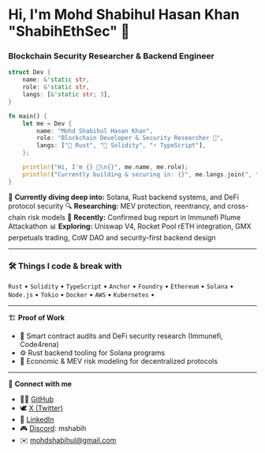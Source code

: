 
# Hi, I'm Mohd Shabihul Hasan Khan "ShabihEthSec" 👋  
### Blockchain Security Researcher & Backend Engineer

```rust
struct Dev {
    name: &'static str,
    role: &'static str,
    langs: [&'static str; 3],
}

fn main() {
    let me = Dev {
        name: "Mohd Shabihul Hasan Khan",
        role: "Blockchain Developer & Security Researcher 🧠",
        langs: ["🦀 Rust", "🧱 Solidity", "⚡ TypeScript"],
    };

    println!("Hi, I'm {} 👋\n{}", me.name, me.role);
    println!("Currently building & securing in: {}", me.langs.join(", "));
}
````

🧩 **Currently diving deep into:** Solana, Rust backend systems, and DeFi protocol security
🔍 **Researching:** MEV protection, reentrancy, and cross-chain risk models
🐛 **Recently:** Confirmed bug report in Immunefi Plume Attackathon
📊 **Exploring:** Uniswap V4, Rocket Pool rETH integration, GMX perpetuals trading, CoW DAO and security-first backend design

---

### 🛠️ Things I code & break with

`Rust` • `Solidity` • `TypeScript` • `Anchor` • `Foundry` •  `Ethereum` • `Solana` • `Node.js` • `Tokio` • `Docker` • `AWS` • `Kubernetes` •

---

🏗️ **Proof of Work**

* 🔐 Smart contract audits and DeFi security research (Immunefi, Code4rena)
* ⚙️ Rust backend tooling for Solana programs
* 🧮 Economic & MEV risk modeling for decentralized protocols

---

💬 **Connect with me**

* 🧑‍💻 [GitHub](https://github.com/ShabihEthSec)
* 🕊️ [X (Twitter)](https://x.com/ShabihEthSec)
* 🧱 [LinkedIn](https://www.linkedin.com/in/mohd-shabihul-hasan-khan-498577174/)
* 🎮 [Discord](): mshabih
* ✉️ [mohdshabihul@gmail.com](mailto:mohdshabihul@gmail.com)






